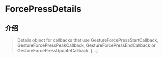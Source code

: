 # ForcePressDetails

## 介绍

> Details object for callbacks that use GestureForcePressStartCallback, GestureForcePressPeakCallback, GestureForcePressEndCallback or GestureForcePressUpdateCallback. [...]
